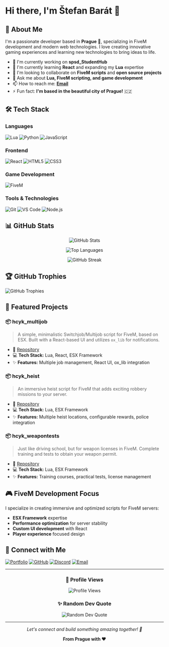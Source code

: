 # Hi there, I'm Štefan Barát 👋

## 🚀 About Me

I'm a passionate developer based in **Prague** 🏰, specializing in FiveM development and modern web technologies. I love creating innovative gaming experiences and learning new technologies to bring ideas to life.

- 🔭 I'm currently working on **spsd_StudentHub**
- 🌱 I'm currently learning **React** and expanding my **Lua** expertise
- 👯 I'm looking to collaborate on **FiveM scripts** and **open source projects**
- 💬 Ask me about **Lua, FiveM scripting, and game development**
- 📫 How to reach me: **[Email](mailto:welovelua.contact@gmail.com)**
- ⚡ Fun fact: **I'm based in the beautiful city of Prague!** 🇨🇿

## 🛠️ Tech Stack

### Languages
![Lua](https://img.shields.io/badge/Lua-2C2D72?style=for-the-badge&logo=lua&logoColor=white)
![Python](https://img.shields.io/badge/Python-3776AB?style=for-the-badge&logo=python&logoColor=white)
![JavaScript](https://img.shields.io/badge/JavaScript-F7DF1E?style=for-the-badge&logo=javascript&logoColor=black)

### Frontend
![React](https://img.shields.io/badge/React-20232A?style=for-the-badge&logo=react&logoColor=61DAFB)
![HTML5](https://img.shields.io/badge/HTML5-E34F26?style=for-the-badge&logo=html5&logoColor=white)
![CSS3](https://img.shields.io/badge/CSS3-1572B6?style=for-the-badge&logo=css3&logoColor=white)

### Game Development
![FiveM](https://img.shields.io/badge/FiveM-349FDB?style=for-the-badge&logo=fivem&logoColor=white)

### Tools & Technologies
![Git](https://img.shields.io/badge/Git-F05032?style=for-the-badge&logo=git&logoColor=white)
![VS Code](https://img.shields.io/badge/VS_Code-007ACC?style=for-the-badge&logo=visual-studio-code&logoColor=white)
![Node.js](https://img.shields.io/badge/Node.js-339933?style=for-the-badge&logo=node.js&logoColor=white)

## 📊 GitHub Stats

<div align="center">
  
![GitHub Stats](https://github-readme-stats.vercel.app/api?username=hatcyk&show_icons=true&theme=radical)

![Top Languages](https://github-readme-stats.vercel.app/api/top-langs/?username=hatcyk&layout=compact&theme=radical)

![GitHub Streak](https://github-readme-streak-stats.herokuapp.com/?user=hatcyk&theme=radical)

</div>

## 🏆 GitHub Trophies

![GitHub Trophies](https://github-profile-trophy.vercel.app/?username=hatcyk&theme=radical&no-frame=false&no-bg=false&margin-w=4)

## 🚀 Featured Projects

### 📦 hcyk_multijob
> A simple, minimalistic Switchjob/Multijob script for FiveM, based on ESX. Built with a React-based UI and utilizes `ox_lib` for notifications.
- 🔗 [Repository](https://github.com/hatcyk/hcyk_multijob)
- 💻 **Tech Stack:** Lua, React, ESX Framework
- ✨ **Features:** Multiple job management, React UI, ox_lib integration

### 📦 hcyk_heist
> An immersive heist script for FiveM that adds exciting robbery missions to your server.
- 🔗 [Repository](https://github.com/hatcyk/hcyk_heist)
- 💻 **Tech Stack:** Lua, ESX Framework
- ✨ **Features:** Multiple heist locations, configurable rewards, police integration

### 📦 hcyk_weapontests
> Just like driving school, but for weapon licenses in FiveM. Complete training and tests to obtain your weapon permit.
- 🔗 [Repository](https://github.com/hatcyk/hcyk_weapontests)
- 💻 **Tech Stack:** Lua, ESX Framework
- ✨ **Features:** Training courses, practical tests, license management

## 🎮 FiveM Development Focus

I specialize in creating immersive and optimized scripts for FiveM servers:
- **ESX Framework** expertise
- **Performance optimization** for server stability
- **Custom UI development** with React
- **Player experience** focused design

## 🤝 Connect with Me

[![Portfolio](https://img.shields.io/badge/Portfolio-000000?style=for-the-badge&logo=About.me&logoColor=white)](https://hatsuko.4fan.cz/)
[![GitHub](https://img.shields.io/badge/GitHub-100000?style=for-the-badge&logo=github&logoColor=white)](https://github.com/hatcyk)
[![Discord](https://img.shields.io/badge/Discord-5865F2?style=for-the-badge&logo=discord&logoColor=white)](https://discord.gg/yourdiscord)
[![Email](https://img.shields.io/badge/Email-D14836?style=for-the-badge&logo=gmail&logoColor=white)](mailto:stefan.barat@example.com)

---

<div align="center">
  
### 👀 Profile Views
  
![Profile Views](https://komarev.com/ghpvc/?username=hatcyk&color=blueviolet&style=flat-square)

### ✨ Random Dev Quote
  
![Random Dev Quote](https://quotes-github-readme.vercel.app/api?type=horizontal&theme=radical)

</div>

---

<div align="center">
  <i>Let's connect and build something amazing together! 🚀</i>
  
  <b>From Prague with ❤️</b>
</div>
